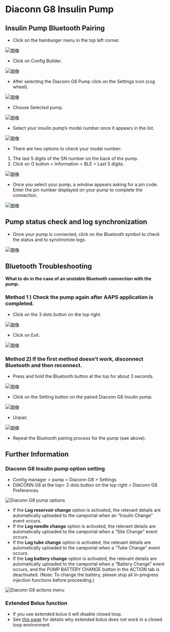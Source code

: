 # Diaconn G8 Insulin Pump

## Insulin Pump Bluetooth Pairing

- Click on the hamburger menu in the top left corner.

![圖像](../images/DiaconnG8/DiaconnG8_01.jpg)

- Click on Config Builder.

![圖像](../images/DiaconnG8/DiaconnG8_02.jpg)

- After selecting the Diaconn G8 Pump click on the Settings icon (cog wheel).

![圖像](../images/DiaconnG8/DiaconnG8_03.jpg)

- Choose Selected pump.

![圖像](../images/DiaconnG8/DiaconnG8_04.jpg)

- Select your insulin pump’s model number once it appears in the list.

![圖像](../images/DiaconnG8/DiaconnG8_05.jpg)

- There are two options to check your model number:

1. The last 5 digits of the SN number on the back of the pump.
2. Click on O button > Information > BLE > Last 5 digits.

![圖像](../images/DiaconnG8/DiaconnG8_06.jpg)

- Once you select your pump, a window appears asking for a pin code. Enter the pin number displayed on your pump to complete the connection.

 ![圖像](../images/DiaconnG8/DiaconnG8_07.jpg)

## Pump status check and log synchronization

- Once your pump is connected, click on the Bluetooth symbol to check the status and to synchronize logs.

![圖像](../images/DiaconnG8/DiaconnG8_08.jpg)

## Bluetooth Troubleshooting

**What to do in the case of an unstable Bluetooth connection with the pump.**

### Method 1 ) Check the pump again after AAPS application is completed.

- Click on the 3 dots button on the top right.

![圖像](../images/DiaconnG8/DiaconnG8_09.jpg)

- Click on Exit.

![圖像](../images/DiaconnG8/DiaconnG8_10.jpg)

### Method 2) If the first method doesn’t work, disconnect Bluetooth and then reconnect.

- Press and hold the Bluetooth button at the top for about 3 seconds.

![圖像](../images/DiaconnG8/DiaconnG8_11.jpg)

- Click on the Setting button on the paired Diaconn G8 Insulin pump.

![圖像](../images/DiaconnG8/DiaconnG8_12.jpg)

- Unpair.

![圖像](../images/DiaconnG8/DiaconnG8_13.jpg)

- Repeat the Bluetooth pairing process for the pump (see above).

## Further Information

### Diaconn G8 Insulin pump option setting

- Config manager > pump > Diaconn G8 > Settings
- DIACONN G8 at the top> 3 dots button on the top right > Diaconn G8 Preferences

![Diaconn G8 pump options](../images/DiaconnG8/DiaconnG8_14.jpg)

- If the **Log reservoir change** option is activated, the relevant details are automatically uploaded to the careportal when an “Insulin Change” event occurs.
- If the **Log needle change** option is activated, the relevant details are automatically uploaded to the careportal when a “Site Change” event occurs.
- If the **Log tube change** option is activated, the relevant details are automatically uploaded to the careportal when a “Tube Change” event occurs.
- If the **Log battery change** option is activated, the relevant details are automatically uploaded to the careportal when a “Battery Change” event occurs, and the PUMP BATTERY CHANGE button in the ACTION tab is deactivated. (Note: To change the battery, please stop all in-progress injection functions before proceeding.)

![Diaconn G8 actions menu](../images/DiaconnG8/DiaconnG8_15.jpg)

### Extended Bolus function

- If you use extended bolus it will disable closed loop.
- See [this page](Extended-Carbs-why-extended-boluses-won-t-work-in-a-closed-loop-environment) for details why extended bolus does not work in a closed loop environment.
